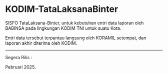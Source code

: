 # KODIM-TataLaksanaBinter

SISFO TataLaksana-Binter, untuk kebutuhan entri data laporan oleh BABINSA pada lingkungan KODIM TNI untuk suatu Kota. 

Entri data tersebut terpantau langsung oleh KORAMIL setempat, dan laporan akhir diterima oleh KODIM.

---

Segera Rilis :

Pebruari 2025.
